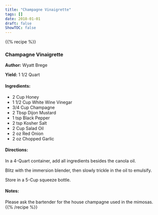 ```yaml
---
title: "Champagne Vinaigrette"
tags: []
date: 2018-01-01
draft: false
ShowTOC: false
---
```


{{% recipe %}}

### Champagne Vinaigrette

**Author:** Wyatt Brege

**Yield:** 1 1/2 Quart


#### Ingredients:

-   2 Cup Honey
-   1 1/2 Cup White Wine Vinegar
-   3/4 Cup Champagne
-   2 Tbsp Dijon Mustard
-   1 tsp Black Pepper
-   2 tsp Kosher Salt
-   2 Cup Salad Oil
-   2 oz Red Onion
-   2 oz Chopped Garlic

#### Directions: 

In a 4-Quart container, add all ingredients besides the canola oil.

Blitz with the immersion blender, then slowly trickle in the oil to
emulsify.

Store in a 5-Cup squeeze bottle.

#### Notes: 

Please ask the bartender for the house champagne used in the mimosas.
{{% /recipe %}}

